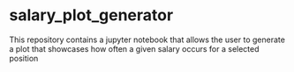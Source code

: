 # salary_plot_generator
This repository contains a jupyter notebook that allows the user to generate a plot that showcases how often a given salary occurs for a selected position
